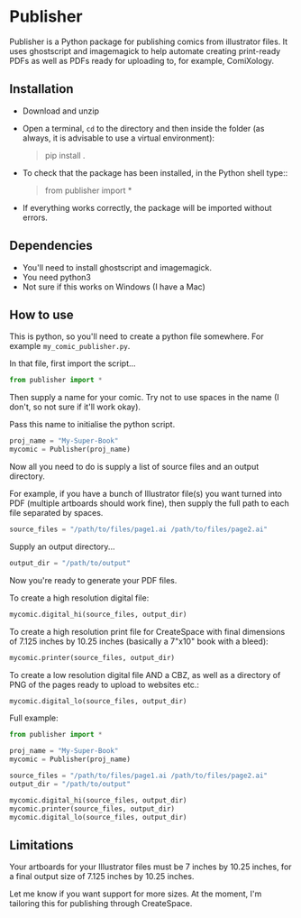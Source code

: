 # Publisher

Publisher is a Python package for publishing comics from illustrator files. It uses ghostscript and imagemagick to help automate creating print-ready PDFs as well as PDFs ready for uploading to, for example, ComiXology.

## Installation

* Download and unzip

* Open a terminal, `cd` to the directory and then inside the folder (as always, it is advisable to use a virtual environment):

    > pip install .

* To check that the package has been installed, in the Python shell type::

    > from publisher import *

* If everything works correctly, the package will be imported without errors.

## Dependencies

* You'll need to install ghostscript and imagemagick.
* You need python3
* Not sure if this works on Windows (I have a Mac)

## How to use

This is python, so you'll need to create a python file somewhere. For example `my_comic_publisher.py`.

In that file, first import the script...

```python
from publisher import *

```

Then supply a name for your comic. Try not to use spaces in the name (I don't, so not sure if it'll work okay).

Pass this name to initialise the python script.

```python
proj_name = "My-Super-Book"
mycomic = Publisher(proj_name)
```

Now all you need to do is supply a list of source files and an output directory.

For example, if you have a bunch of Illustrator file(s) you want turned into PDF (multiple artboards should work fine), then supply the full path to each file separated by spaces.


```python
source_files = "/path/to/files/page1.ai /path/to/files/page2.ai"

```

Supply an output directory...

```python
output_dir = "/path/to/output"

```

Now you're ready to generate your PDF files.

To create a high resolution digital file:

```python
mycomic.digital_hi(source_files, output_dir)

```

To create a high resolution print file for CreateSpace with final dimensions of 7.125 inches by 10.25 inches (basically a 7"x10" book with a bleed):

```python
mycomic.printer(source_files, output_dir)

```

To create a low resolution digital file AND a CBZ, as well as a directory of PNG of the pages ready to upload to websites etc.:

```python
mycomic.digital_lo(source_files, output_dir)

```

Full example:

```python
from publisher import *

proj_name = "My-Super-Book"
mycomic = Publisher(proj_name)

source_files = "/path/to/files/page1.ai /path/to/files/page2.ai"
output_dir = "/path/to/output"

mycomic.digital_hi(source_files, output_dir)
mycomic.printer(source_files, output_dir)
mycomic.digital_lo(source_files, output_dir)

```


## Limitations

Your artboards for your Illustrator files must be 7 inches by 10.25 inches, for a final output size of 7.125 inches by 10.25 inches.

Let me know if you want support for more sizes. At the moment, I'm tailoring this for publishing through CreateSpace.
